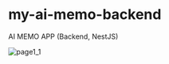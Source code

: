 # my-ai-memo-backend
AI MEMO APP (Backend, NestJS)

![page1_1](https://github.com/user-attachments/assets/c0d77ffe-9a0b-4d6a-ad21-fec3d209cc7d)
